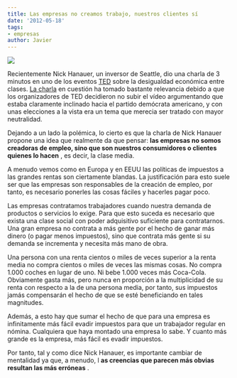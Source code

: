 ```yaml
---
title: Las empresas no creamos trabajo, nuestros clientes sí
date: '2012-05-18'
tags:
- empresas
author: Javier
---
```


![](http://blog.diacode.com/wp-content/uploads/2012/05/empresa.jpg)

Recientemente Nick Hanauer, un inversor de Seattle, dio una charla de 3 minutos en uno de los eventos
[TED](http://www.ted.com) sobre la desigualdad económica entre clases. 
[La charla](http://roundtable.nationaljournal.com/2012/05/the-inequality-speech-that-ted-wont-show-you.php) en cuestión ha tomado bastante relevancia debido a que los organizadores de TED decidieron no subir el vídeo argumentando que estaba claramente inclinado hacia el partido demócrata americano, y con unas elecciones a la vista era un tema que merecia ser tratado con mayor neutralidad.

Dejando a un lado la polémica, lo cierto es que la charla de Nick Hanauer propone una idea que realmente da que pensar: 
**las empresas no somos 
creadoras de empleo, sino que son nuestros consumidores o clientes quienes lo hacen**
, es decir, la clase media.


A menudo vemos como en Europa y en EEUU las políticas de impuestos a las grandes rentas son ciertamente blandas. La justificación para esto suele ser que las empresas son responsables de la creación de empleo, por tanto, es necesario ponerles las cosas fáciles y hacerles pagar poco.

Las empresas contratamos trabajadores cuando nuestra demanda de productos o servicios lo exige. Para que esto suceda es necesario que exista una clase social con poder adquisitivo suficiente para contratarnos. Una gran empresa no contrata a más gente por el hecho de ganar más dinero (o pagar menos impuestos), sino que contrata más gente si su demanda se incrementa y necesita más mano de obra.

Una persona con una renta cientos o miles de veces superior a la renta media no compra cientos o miles de veces las mismas cosas. No compra 1.000 coches en lugar de uno. Ni bebe 1.000 veces más Coca-Cola. Obviamente gasta más, pero nunca en proporción a la multiplicidad de su renta con respecto a la de una persona media, por tanto, sus impuestos jamás compensarán el hecho de que se esté beneficiando en tales magnitudes.

Además, a esto hay que sumar el hecho de que para una empresa es infinitamente más fácil evadir impuestos para que un trabajador regular en nómina. Cualquiera que haya montado una empresa lo sabe. Y cuanto más grande es la empresa, más fácil es evadir impuestos.

Por tanto, tal y como dice Nick Hanauer, es importante cambiar de mentalidad ya que, a menudo, l
**as creencias que parecen más obvias resultan las más erróneas**
.
